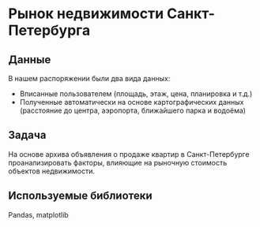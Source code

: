 # Рынок недвижимости Санкт-Петербурга
## Данные
В нашем распоряжении были два вида данных:
* Вписанные пользователем (площадь, этаж, цена, планировка и т.д.)
* Полученные автоматически на основе картографических данных (расстояние до центра, аэропорта, ближайшего парка и водоёма)

## Задача
На основе архива объявления о продаже квартир в Санкт-Петербурге проанализировать факторы, влияющие на рыночную стоимость объектов недвижимости.
## Используемые библиотеки
Pandas, matplotlib
